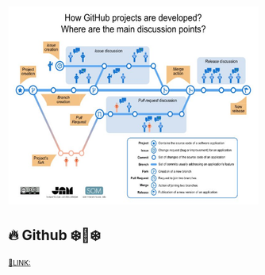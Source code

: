 
<p align="center">
  <img src="../../images/Github-EN.jpg" height="400" />
</p>

# 🔥 Github ❄️🥶❄️

[🔗LINK:](readme.md)
